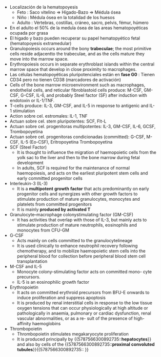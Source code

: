 - Localización de la hematopoyesis
    - Feto : Saco vitelino ⇒ Hígado-Bazo ⇒ Médula ósea
    - Niño : Médula ósea en la totalidad de los huesos
    - Adulto : Vértebras, costillas, cráneo, sacro, pelvis, fémur, húmero
- En el adulto el 50% de la medula ósea de las areas hematopoyéticas ocupada por grasa
- El higado y bazo pueden recuperar su papel hematopyético fetal (hematopoyesis extramedular)
- Granulopoiesis occurs around the bony **trabeculae**; the most primitive cells reside adjacentto the trabeculae, and as the cells mature they move into the marrow space.
- Erythropoiesis occurs in separate erythroblast islands within the central marrow space that develop in close proximity to macrophages.
- Las células hematopoyéticas pluripotenciales están en **fase G0** : Tienen CD34 pero no tienen CD38 (marcadores de activación)
- Cells of the bone marrow microenvironment such as macrophages, endothelial cells, and reticular fibroblastoid cells produce: M-CSF, GM-CSF, G-CSF, IL-6, and probably Steel factor (SF) after induction with endotoxin or IL-1/TNF.
- T-cells produce: IL-3, GM-CSF, and IL-5 in response to antigenic and IL-1 stimulation
- Action sobre cel. estromales: IL-1, TNF
- Actuan sobre cel. stem pluripotentes: SCF, Flt-L
- Actuan sobre cel. progenitoras multipotentes: IL-3, GM-CSF, IL-6, GCSF, Trombopoyetina
- Actuan sobre cel. progenitoras condicionadas (committed): G-CSF, M- CSF, IL-5 (Eo-CSF), Eritropoyetina Trombopoyetina
- SCF (Steel Factor)
    - It is thought to influence the migration of haemopoietic cells from the yolk sac to the liver and then to the bone marrow during fetal development
    - In adults, SCF is required for the maintenance of normal haemopoiesis, and acts on the earliest pluripotent stem cells and early committed progenitor cells
- Interleukin-3 (IL-3)
    - It is a **multipotent** **growth** **factor** that acts predominantly on early progenitor cells and synergizes with other growth factors to stimulate production of mature granulocytes, monocytes and platelets from committed progenitors
    - It is mainly **produced by activated T**
- Granulocyte–macrophage colonystimulating factor (GM-CSF)
    - It has activities that overlap with those of IL-3, but mainly acts to stimulate production of mature neutrophils, eosinophils and monocytes from CFU-GM
- G-CSF
    - Acts mainly on cells committed to the granulocytelineage
    - It is used clinically to enhance neutrophil recovery following chemotherapy, and to mobilize haemopoietic stem cells into the peripheral blood for collection before peripheral blood stem cell transplantation
- M-CSF and IL-5
    - Monocyte colony-stimulating factor acts on committed mono- cyte precursors.
    - IL-5 is an eosinophilic growth factor
- Erythropoietin
    - It acts on committed erythroid precursors from BFU-E onwards to induce proliferation and suppress apoptosis
    - It is produced by renal interstitial cells in response to the low tissue oxygen tensions that can occur physiologically at high altitude or pathologically in anaemia, pulmonary or cardiac dysfunction, renal vascular abnormalities, or as a re- sult of the presence of high-affinity haemoglobins
- Thrombopoietin
    - Thrombopoietin stimulates megakaryocyte proliferation
    - It is produced principally by {{5787566300892735::**hepatocytes**}} and also by cells of the {{5787566300892735::**proximal convoluted tubules**}}{{5787566300892735:: }}
